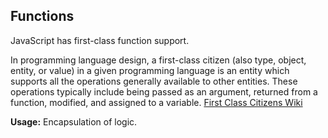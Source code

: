 ## Functions

JavaScript has first-class function support.

In programming language design, a first-class citizen (also type, object, entity, or value) 
in a given programming language is an entity which supports all the operations generally 
available to other entities. These operations typically include being passed as an argument, 
returned from a function, modified, and assigned to a variable. [First Class Citizens Wiki](https://en.wikipedia.org/wiki/First-class_citizen)

**Usage:** Encapsulation of logic.
